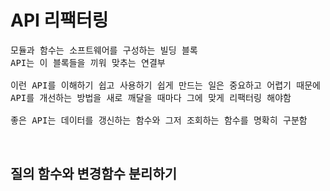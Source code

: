 # API 리팩터링

<pre>
모듈과 함수는 소프트웨어를 구성하는 빌딩 블록
API는 이 블록들을 끼워 맞추는 연결부

이런 API를 이해하기 쉽고 사용하기 쉽게 만드는 일은 중요하고 어렵기 때문에
API를 개선하는 방법을 새로 깨달을 때마다 그에 맞게 리팩터링 해야함

좋은 API는 데이터를 갱신하는 함수와 그저 조회하는 함수를 명확히 구분함
</pre>

<br/>

## 질의 함수와 변경함수 분리하기
